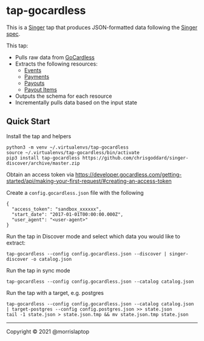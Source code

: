 # tap-gocardless

This is a [Singer](https://singer.io) tap that produces JSON-formatted data
following the [Singer spec](https://github.com/singer-io/getting-started/blob/master/SPEC.md).

This tap:

- Pulls raw data from [GoCardless](https://gocardless.com/)
- Extracts the following resources:
  - [Events](https://developer.gocardless.com/api-reference/#events-list-events)
  - [Payments](https://developer.gocardless.com/api-reference/#payments-list-payments)
  - [Payouts](https://developer.gocardless.com/api-reference/#payouts-list-payouts)
  - [Payout Items](https://developer.gocardless.com/api-reference/#payout-items-get-all-payout-items-in-a-single-payout)
- Outputs the schema for each resource
- Incrementally pulls data based on the input state

## Quick Start

Install the tap and helpers

    python3 -m venv ~/.virtualenvs/tap-gocardless
    source ~/.virtualenvs/tap-gocardless/bin/activate
    pip3 install tap-gocardless https://github.com/chrisgoddard/singer-discover/archive/master.zip

Obtain an access token via https://developer.gocardless.com/getting-started/api/making-your-first-request/#creating-an-access-token

Create a `config.gocardless.json` file with the following

```
{
  "access_token": "sandbox_xxxxxx",
  "start_date": "2017-01-01T00:00:00.000Z",
  "user_agent": "<user-agent>"
}
```

Run the tap in Discover mode and select which data you would like to extract:

    tap-gocardless --config config.gocardless.json --discover | singer-discover -o catalog.json

Run the tap in sync mode

    tap-gocardless --config config.gocardless.json --catalog catalog.json

Run the tap with a target, e.g. postgres

    tap-gocardless --config config.gocardless.json --catalog catalog.json | target-postgres --config config.postgres.json >> state.json
    tail -1 state.json > state.json.tmp && mv state.json.tmp state.json

---

Copyright &copy; 2021 @morrislaptop
